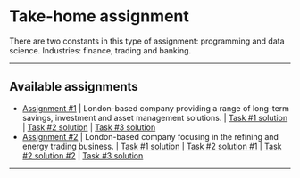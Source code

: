 # Take-home assignment
There are two constants in this type of assignment: programming and data science. Industries: finance, trading and banking.
***

## Available assignments

- [Assignment #1](https://github.com/kyaiooiayk/ML-AI-DS-for-Finance/blob/main/take_home_assignment/1.zip) | London-based company providing a range of long-term savings, investment and asset management solutions.  | [Task #1 solution](https://github.com/kyaiooiayk/SQL-Notes/blob/main/LeetCode/files/181%20-%20Employees%20Earning%20More%20Than%20Their%20Managers.md) | [Task #2 solution](https://github.com/kyaiooiayk/Python-Programming/blob/main/tutorials/Algorithms/tutorials/GitHub_MD_rendering/Dijkstra%E2%80%99s%20algorithm%20for%20finding%20minimum%20distance%20path.ipynb) | [Task #3 solution](https://github.com/kyaiooiayk/NLP-Natural-Language-Processing-Notes/blob/main/tutorials/Topics%20analysis%20of%20company%20earning%20calls.ipynb)
- [Assignment #2](https://github.com/kyaiooiayk/ML-AI-DS-for-Finance/blob/main/take_home_assignment/2.zip) | London-based company focusing in the refining and energy trading business. | [Task #1 solution](https://github.com/kyaiooiayk/Awesome-Competitive-Programming/blob/main/tutorials/Others/Coins%20change%20machine.ipynb) | [Task #2 solution #1](https://github.com/kyaiooiayk/ML-AI-DS-for-Finance/blob/main/tutorials/modelling/Detect%20bullish%20and%20bearish%20breakdowns.ipynb) | [Task #2 solution #2](https://github.com/JingweiZhang2017/price_breakout_detection) | [Task #3 solution](https://github.com/kyaiooiayk/TimeSeries-Notes/blob/main/tutorials/ARIMA_and_similars/Predict%20electricity%20consumption%20over%205%20yrs%20using%20ARIMA%20.ipynb)
***
